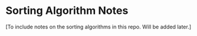 # Sorting Algorithm Notes
[To include notes on the sorting algorithms in this repo. Will be added later.]
